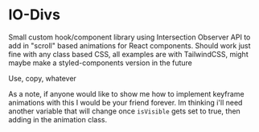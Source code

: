 # IO-Divs

Small custom hook/component library using Intersection Observer API to add in "scroll" based animations for React components.
Should work just fine with any class based CSS, all examples are with TailwindCSS, might maybe make a styled-components version in the future

Use, copy, whatever

As a note, if anyone would like to show me how to implement keyframe animations with this I would be your friend forever. Im thinking i'll need another variable that will change once `isVisible` gets set to true, then adding in the animation class.
